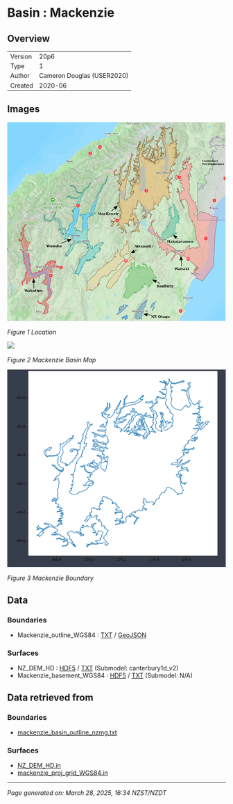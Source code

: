 # Basin : Mackenzie

## Overview
|         |                     |
|---------|---------------------|
| Version | 20p6           |
| Type    | 1        |
| Author  | Cameron Douglas (USER2020)            |
| Created | 2020-06           |


## Images
![](../images/maps/SI_mid.png)

*Figure 1 Location*

![](../images/regional/Mackenzie_basin_map.png)

*Figure 2 Mackenzie Basin Map*

![](../images/basins/mackenzie_boundary.png)

*Figure 3 Mackenzie Boundary*


## Data
### Boundaries
- Mackenzie_outline_WGS84 : [TXT](../../velocity_modelling/data/regional/Mackenzie/Mackenzie_outline_WGS84.txt) / [GeoJSON](../../velocity_modelling/data/regional/Mackenzie/Mackenzie_outline_WGS84.geojson)

### Surfaces
- NZ_DEM_HD : [HDF5](../../velocity_modelling/data/global/surface/NZ_DEM_HD.h5) / [TXT](../../velocity_modelling/data/global/surface/NZ_DEM_HD.in) (Submodel: canterbury1d_v2)
- Mackenzie_basement_WGS84 : [HDF5](../../velocity_modelling/data/regional/Mackenzie/Mackenzie_basement_WGS84.h5) / [TXT](../../velocity_modelling/data/regional/Mackenzie/Mackenzie_basement_WGS84.in) (Submodel: N/A)

## Data retrieved from
### Boundaries
- [mackenzie_basin_outline_nzmg.txt](https://github.com/ucgmsim/Velocity-Model/tree/main/Data/USER20_BASINS/mackenzie_basin_outline_nzmg.txt)

### Surfaces
- [NZ_DEM_HD.in](https://github.com/ucgmsim/Velocity-Model/tree/main/Data/DEM/NZ_DEM_HD.in)
- [mackenzie_proj_grid_WGS84.in](https://github.com/ucgmsim/Velocity-Model/tree/main/Data/USER20_BASINS/mackenzie_proj_grid_WGS84.in)

---
*Page generated on: March 28, 2025, 16:34 NZST/NZDT*
